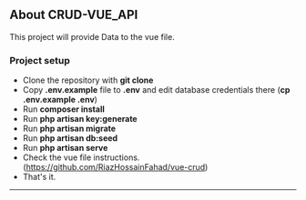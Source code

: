 ## About CRUD-VUE_API

This  project will provide Data to the vue file.

### Project setup
- Clone the repository with __git clone__
- Copy __.env.example__ file to __.env__ and edit database credentials there (__cp .env.example .env__)
- Run __composer install__
- Run __php artisan key:generate__
- Run __php artisan migrate__
- Run __php artisan db:seed__
- Run __php artisan serve__
- Check the vue file instructions.(https://github.com/RiazHossainFahad/vue-crud)
- That's it.
---

